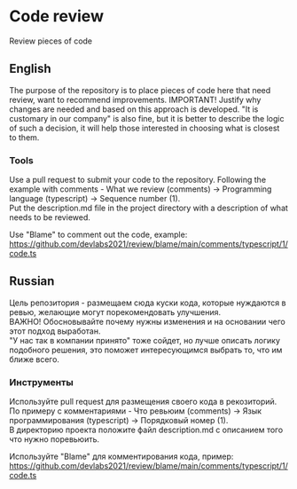 # Code review
Review pieces of code

## English
The purpose of the repository is to place pieces of code here that need review, want to recommend improvements.
IMPORTANT! Justify why changes are needed and based on this approach is developed.
"It is customary in our company" is also fine, but it is better to describe the logic of such a decision, it will help those interested in choosing what is closest to them.  

### Tools
Use a pull request to submit your code to the repository. Following the example with comments - What we review (comments) -> Programming language (typescript) -> Sequence number (1).  
Put the description.md file in the project directory with a description of what needs to be reviewed.  

Use "Blame" to comment out the code, example:  
https://github.com/devlabs2021/review/blame/main/comments/typescript/1/code.ts

## Russian
Цель репозитория - размещаем сюда куски кода, которые нуждаются в ревью, желающие могут порекомендовать улучшения.  
ВАЖНО! Обосновывайте почему нужны изменения и на основании чего этот подход выработан.  
"У нас так в компании принято" тоже сойдет, но лучше описать логику подобного решения, это поможет интересующимся выбрать то, что им ближе всего.

### Инструменты
Используйте pull request для размещения своего кода в рекозиторий. По примеру с комментариями - Что ревьюим (comments) -> Язык программирования (typescript) -> Порядковый номер (1).  
В директорию проекта положите файл description.md с описанием того что нужно поревьюить.  

Используйте "Blame" для комментирования кода, пример:  
https://github.com/devlabs2021/review/blame/main/comments/typescript/1/code.ts
